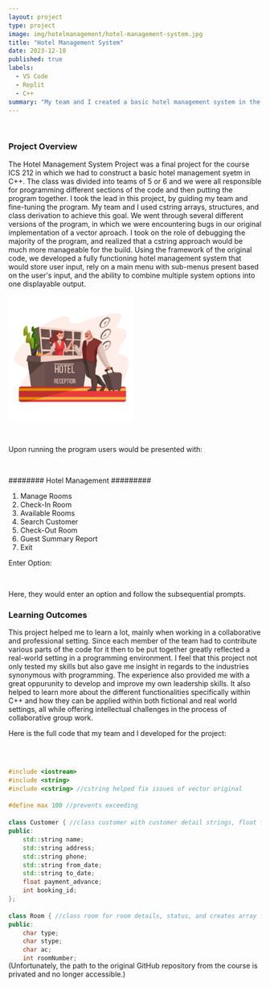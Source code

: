 ```yaml
---
layout: project
type: project
image: img/hotelmanagement/hotel-management-system.jpg
title: "Hotel Management System"
date: 2023-12-10
published: true
labels:
  - VS Code
  - Replit
  - C++
summary: "My team and I created a basic hotel management system in the language of C++ for a final project, displaying our capabilities and skills from the course."
---
```


&nbsp;

### Project Overview

  The Hotel Management System Project was a final project for the course ICS 212 in which we had to construct a basic hotel management syetm in C++. The class was divided into teams of 5 or 6 and we were all responsible for programming different sections of the code and then putting the program together. I took the lead in this project, by guiding my team and fine-tuning the program. My team and I used cstring arrays, structures, and class derivation to achieve this goal. We went through several different versions of the program, in which we were encountering bugs in our original implementation of a vector aproach. I took on the role of debugging the majority of the program, and realized that a cstring approach would be much more manageable for the build. Using the framework of the original code, we developed a fully functioning hotel management system that would store user input, rely on a main menu with sub-menus present based on the user's input, and the ability to combine multiple system options into one displayable output.

<img width="250px" 
     class="rounded float-start pe-4" 
     src="../img/hotelmanagement/hotel-managementstock.jpeg" >

&nbsp;

Upon running the program users would be presented with:

&nbsp;

######## Hotel Management #########

1. Manage Rooms
2. Check-In Room
3. Available Rooms
4. Search Customer
5. Check-Out Room
6. Guest Summary Report
7. Exit

Enter Option: 

&nbsp;

Here, they would enter an option and follow the subsequential prompts.

### Learning Outcomes

  This project helped me to learn a lot, mainly when working in a collaborative and professional setting. Since each member of the team had to contribute various parts of the code for it then to be put together greatly reflected a real-world setting in a programming environment. I feel that this project not only tested my skills but also gave me insight in regards to the industries synonymous with programming. The experience also provided me with a great oppurunity to develop and improve my own leadership skills. It also helped to learn more about the different functionalities specifically within C++ and how they can be applied within both fictional and real world settings, all while offering intellectual challenges in the process of collaborative group work.

Here is the full code that my team and I developed for the project:

&nbsp;

<style>
  .code-container {
    max-height: 400px; /* Adjust height as needed */
    overflow: auto; /* Make the code block scrollable */
  }
</style>

<div class="code-container">

```cpp
#include <iostream>
#include <string>
#include <cstring> //cstring helped fix issues of vector original

#define max 100 //prevents exceeding

class Customer { //class customer with customer detail strings, float for adv, and int for id
public:
    std::string name;
    std::string address;
    std::string phone;
    std::string from_date;
    std::string to_date;
    float payment_advance;
    int booking_id;
}; 

class Room { //class room for room details, status, and creates array for rooms and keeps count
public:
    char type;
    char stype;
    char ac;
    int roomNumber;
    int rent;
    int status;
    static int count; //uses static count to keep track of # of rooms
    static Room rooms[max]; //array for rooms stored in system

    Room() : status(0) {} //constructor to initialize status for rooms

    Customer cust; //used for customer detail calls and displays

    //uses int for search with room #
    static Room addRoom(int);
    void searchRoom(int);
    void deleteRoom(int);
    static void displayRoom(const Room&);
};

int Room::count = 0; //initializes static count
Room Room::rooms[max]; //initializes static array

void manageRooms() {
    int opt, rno, i, flag = 0; //option, room #, flag for t/f
    char ch;
    do {
        std::cout << "\n### Manage Rooms ###";
        std::cout << "\n1. Add Room";
        std::cout << "\n2. Search Room";
        std::cout << "\n3. Delete Room";
        std::cout << "\n4. Back to Main Menu";
        std::cout << "\n\nEnter Option: ";
        std::cin >> opt; //takes in option for menu

        //switch case for room management menu
        switch (opt) {
            case 1:
                std::cout << "\nEnter Room Number: ";
                std::cin >> rno; //takes in room #
                i = 0;
                for (i = 0; i < Room::count; i++) {
                    if (Room::rooms[i].roomNumber == rno) { //room # to array
                        flag = 1; //flag to 1
                    }
                }
                if (flag == 1) {
                    std::cout << "\nRoom Number is Present.\nPlease enter a unique Number";
                    flag = 0; //if room already exists
                } else {
                    Room::rooms[Room::count] = Room::addRoom(rno); //adds room through function call
                }
                break;

            case 2:
                std::cout << "\nEnter room number: ";
                std::cin >> rno;
                Room::rooms[0].searchRoom(rno); //searches by room # through function call
                break;

            case 3:
                std::cout << "\nEnter room number to delete: ";
                std::cin >> rno;
                Room::rooms[0].deleteRoom(rno); //removes from array by room # through function call
                break;

            case 4:
                //used to go back to the main menu
                return;

            default:
                std::cout << "\nPlease Enter the correct option";
                break; //if incorrect input
        }
    } while (true);
}


Room Room::addRoom(int rno) { //addRoom function for room details
    Room room;
    room.roomNumber = rno;
    std::cout << "\nType AC/Non-AC (A/N) : ";
    std::cin >> room.ac;
    std::cout << "\nType Comfort (S/N) : ";
    std::cin >> room.type;
    std::cout << "\nType Size (B/S) : ";
    std::cin >> room.stype;
    std::cout << "\nDaily Rent : ";
    std::cin >> room.rent;
    ++Room::count; //updates static count
    Room::rooms[Room::count - 1] = room; //adds new room to array
    std::cout << "\n Room Added Successfully!";
    return room;
}

void Room::searchRoom(int rno) { //searches and displays room details if present
    int i, found = 0;
    for (i = 0; i < Room::count; i++) {
        if (Room::rooms[i].roomNumber == rno) {
            found = 1;
            break;
        }
    }

    if (found == 1) {
        std::cout << "Room Details\n";
        if (Room::rooms[i].status == 1) { //for reserved or open
            std::cout << "\nRoom is Reserved";
        } else {
            std::cout << "\nRoom is available";
        }
        displayRoom(Room::rooms[i]);
    } else {
        std::cout << "\nRoom not found"; //incorrect input
    }
}

void Room::deleteRoom(int rno) { //delets room from array if present through input rno
    int i, found = 0;
    for (i = 0; i < Room::count; i++) {
        if (Room::rooms[i].roomNumber == rno) {
            found = 1;
            break;
        }
    }
    if (found == 1) {
        //shifts remaining rooms to fill gap
        for (int j = i; j < Room::count - 1; j++) {
            Room::rooms[j] = Room::rooms[j + 1];
        }
        --Room::count; //updates static count
        std::cout << "\nRoom Deleted Successfully!";
    } else {
        std::cout << "\nRoom not found";
    }
}

void Room::displayRoom(const Room &tempRoom) { //displays room details using tempRoom
    std::cout << "\nRoom Number: \t" << tempRoom.roomNumber;
    std::cout << "\nType AC/Non-AC (A/N) " << tempRoom.ac;
    std::cout << "\nType Comfort (S/N) " << tempRoom.type;
    std::cout << "\nType Size (B/S) " << tempRoom.stype;
    std::cout << "\nRent: " << tempRoom.rent;
}

class HotelMgnt : protected Room { //hm class inheriting from room
private:
    int found;

public: //public void functions for management system
    void checkIn();
    void getAvailRoom();
    void searchCustomer(const char *);
    void checkOut(int);
    void guestSummaryReport();
};

void HotelMgnt::guestSummaryReport() {
    if (Room::count == 0) { //for if none entered (first option choice)
        std::cout << "\n No Guest in Hotel !!";
    }
    for (int i = 0; i < Room::count; i++) { //if guest ecists, displays details entered from check-in
        if (Room::rooms[i].status == 1) {
            std::cout << "\n Customer First Name : " << Room::rooms[i].cust.name;
            std::cout << "\n Room Number : " << Room::rooms[i].roomNumber;
            std::cout << "\n Address (only city) : " << Room::rooms[i].cust.address;
            std::cout << "\n Phone : " << Room::rooms[i].cust.phone;
            std::cout << "\n---------------------------------------";
        }
    }
}

void HotelMgnt::checkIn() { //checks in guest to room
    int i, found = 0, rno;

    Room room;
    std::cout << "\nEnter Room number : ";
    std::cin >> rno;
    for (i = 0; i < Room::count; i++) {
        if (Room::rooms[i].roomNumber == rno) {
            found = 1;
            break;
        }
    }

    if (found == 1) {
        if (Room::rooms[i].status == 1) { //if room taken by another guest
            std::cout << "\nRoom is already Booked";
            return;
        }

        std::cout << "\nEnter booking id: "; //id assigned to customer
        std::cin >> Room::rooms[i].cust.booking_id;

        std::cout << "\nEnter Customer Name (First Name): ";
        std::cin >> Room::rooms[i].cust.name; //name assigned

        std::cout << "\nEnter Address (only city): ";
        std::cin >> Room::rooms[i].cust.address; //city assigned

        std::cout << "\nEnter Phone: ";
        std::cin >> Room::rooms[i].cust.phone; //phone assigned

        std::cout << "\nEnter From Date: ";
        std::cin >> Room::rooms[i].cust.from_date; 
        //dates staying (used in calcuating total bill at end)
        std::cout << "\nEnter to  Date: ";
        std::cin >> Room::rooms[i].cust.to_date;

        std::cout << "\nEnter Advance Payment: ";
        std::cin >> Room::rooms[i].cust.payment_advance; //takes in and deducts advance from total bill

        Room::rooms[i].status = 1; //updates roo status to occupied

        std::cout << "\n Customer Checked-in Successfully..";
    }
}

void HotelMgnt::getAvailRoom() { //used to display the rooms that have been entered and aren't taken
    int i, found = 0;
    for (i = 0; i < Room::count; i++) {
        if (Room::rooms[i].status == 0) { //relies on room status
            Room::displayRoom(Room::rooms[i]);
            std::cout << "\n\nPress enter for next room";
            found = 1;
        }
    }
    if (found == 0) { //if all taken
        std::cout << "\nAll rooms are reserved";
    }
}

void HotelMgnt::searchCustomer(const char *pname) { //searched customer using ptr
    int i, found = 0;
    for (i = 0; i < Room::count; i++) {
        if (Room::rooms[i].status == 1 && strcmp(Room::rooms[i].cust.name.c_str(), pname) == 0) {
            //string comparison to see if matches
            std::cout << "\nCustomer Name: " << Room::rooms[i].cust.name;
            std::cout << "\nRoom Number: " << Room::rooms[i].roomNumber;
            std::cout << "\nAddress: " << Room::rooms[i].cust.address;
            std::cout << "\nPhone Number: " << Room::rooms[i].cust.phone;
            std::cout << "\n\nPress enter for next record\n";
            //presents customer details entered from check-in prompt
            found = 1;
        }
    }
    if (found == 0) { //person not entered or incorrect name input
        std::cout << "\nPerson not found.\n";
    }
}

void HotelMgnt::checkOut(int roomNum) { //used to check out guest and displays $
    int i, found = 0, days;
    float billAmount = 0; //initializes bill
    for (i = 0; i < Room::count; i++) {
        if (Room::rooms[i].status == 1 && Room::rooms[i].roomNumber == roomNum) {
            found = 1;
            break;
        }
    }

    if (found == 1) {
        std::cout << "\nEnter Number of Days:\t";
        std::cin >> days;
        billAmount = days * Room::rooms[i].rent; //calcs bill based on days and rent

        std::cout << "\n\t######## CheckOut Details ########\n";
        std::cout << "\nCustomer Name : " << Room::rooms[i].cust.name;
        std::cout << "\nRoom Number : " << Room::rooms[i].roomNumber;
        std::cout << "\nAddress : " << Room::rooms[i].cust.address;
        std::cout << "\nPhone : " << Room::rooms[i].cust.phone;
        std::cout << "\nTotal Amount Due : " << billAmount << " /"; //displays total before adv added
        std::cout << "\nAdvance Paid: " << Room::rooms[i].cust.payment_advance << " /";
        //outputs the total payable bill after deducting the advance payment from total amount
        std::cout << "\n*** Total Payable: " << billAmount - Room::rooms[i].cust.payment_advance << "/ only";

        Room::rooms[i].status = 0; //updates room status to unoccupied
    }
}

int main() {
    int opt, rno;
    char pname[100]; //char name array
    HotelMgnt hm; //used to call in hm class functions

    do { //do while statement for main menu
        std::cout << "######## Hotel Management #########\n";
        std::cout << "\n1. Manage Rooms";
        std::cout << "\n2. Check-In Room";
        std::cout << "\n3. Available Rooms";
        std::cout << "\n4. Search Customer";
        std::cout << "\n5. Check-Out Room";
        std::cout << "\n6. Guest Summary Report";
        std::cout << "\n7. Exit";
        std::cout << "\n\nEnter Option: ";
        std::cin >> opt;

        switch (opt) {
            case 1:
                manageRooms(); //calls manage rooms menu and associated functions
                break;

            case 2:
                if (Room::count == 0) { //if no rooms added upon startup
                    std::cout << "\nRooms data is not available.\nPlease add the rooms first.";
                } else {
                    hm.checkIn(); //prompts check-in if rooms have been entered
                }
                break;

            case 3:
                if (Room::count == 0) {
                    std::cout << "\nRooms data is not available.\nPlease add the rooms first.";
                } else {
                    hm.getAvailRoom(); //displays avail rooms
                }
                break;

            case 4:
                if (Room::count == 0) { 
                    std::cout << "\nRooms are not available.\nPlease add the rooms first.";
                } else {
                    std::cout << "Enter Customer Name: ";
                    std::cin >> pname; //takes in customer name
                    hm.searchCustomer(pname); //for search opt
                }
                break;

            case 5:
                if (Room::count == 0) {
                    std::cout << "\nRooms are not available.\nPlease add the rooms first.";
                } else {
                    std::cout << "Enter Room Number : ";
                    std::cin >> rno; //takes in room #
                    hm.checkOut(rno); //used to see who is checking out and what room
                }
                break;

            case 6:
                hm.guestSummaryReport(); //displays guest details and report
                break;

            case 7: //exits hm system
                std::cout << "\nTHANK YOU! FOR USING SOFTWARE\n";
                break;

            default: //if proper input not provided
                std::cout << "\nPlease Enter correct option";
                break;
        }
    } while (opt != 7); //so long as 7 not entered, repeats

    return 0;
}
```

</div>
(Unfortunately, the path to the original GitHub repository from the course is privated and no longer accessible.)

